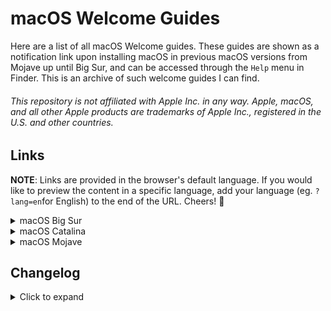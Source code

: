 # macOS Welcome Guides

Here are a list of all macOS Welcome guides. These guides are shown as a notification link upon installing macOS in previous macOS versions from Mojave up until Big Sur, and can be accessed through the ```Help``` menu in Finder. This is an archive of such welcome guides I can find. 

###### *This repository is not affiliated with Apple Inc. in any way. Apple, macOS, and all other Apple products are trademarks of Apple Inc., registered in the U.S. and other countries.*

## Links 

**NOTE**: Links are provided in the browser's default language. If you would like to preview the content in a specific language, add your language (eg. ```?lang=en```for English) to the end of the URL. Cheers! 🥂

<details>
  <summary>macOS Big Sur</summary>
    
    | Type                          | Link                                                    |
    |-------------------------------|---------------------------------------------------------|
    | What's New                    | https://help.apple.com/macos/big-sur/whats-new/        |
    | Mac Basics                    | https://help.apple.com/macos/big-sur/mac-basics/       | 
    | Welcome to MacBook Air        | https://help.apple.com/macos/big-sur/macbook-air/      |
    | Welcome to MacBook Pro        | https://help.apple.com/macos/big-sur/macbook-pro/      |
    | Welcome to Mac Pro            | https://help.apple.com/macos/big-sur/mac-pro/          |
    | Welcome to Mac Mini           | https://help.apple.com/macos/big-sur/mac-mini/         |
    | Welcome to iMac               | https://help.apple.com/macos/big-sur/imac/             |
    | Welcome to iMac Pro           | https://help.apple.com/macos/big-sur/imac-pro/         |
    
</details>

<details>
  <summary>macOS Catalina</summary>
    
    | Type                          | Link                                                    |
    |-------------------------------|---------------------------------------------------------|
    | What's New                    | https://help.apple.com/macos/catalina/whats-new/        |
    | Mac Basics                    | https://help.apple.com/macos/catalina/mac-basics/       | 
    | Welcome to MacBook Air        | https://help.apple.com/macos/catalina/macbook-air/      |
    | Welcome to MacBook Pro        | https://help.apple.com/macos/catalina/macbook-pro/      |
    | Welcome to Mac Pro            | https://help.apple.com/macos/catalina/mac-pro/          |
    | Welcome to Mac Mini           | https://help.apple.com/macos/catalina/mac-mini/         |
    | Welcome to iMac               | https://help.apple.com/macos/catalina/imac/             |
    | Welcome to iMac Pro           | https://help.apple.com/macos/catalina/imac-pro/         |
    
</details>

<details>
  <summary>macOS Mojave</summary>
    
    | Type                          | Link                                                  |
    |-------------------------------|-------------------------------------------------------|
    | Welcome to MacBook Air        | https://help.apple.com/macos/mojave/macbook-air/      |
    | Welcome to Mac Mini           | https://help.apple.com/macos/mojave/mac-mini/         |
    
</details>

## Changelog 

<details>
<summary>Click to expand</summary>

## 2025-03-10
- Added macOS Mojave, macOS Big Sur, and macOS Catalina. If there's anything I missed, feel free to tell me! 

</details>
